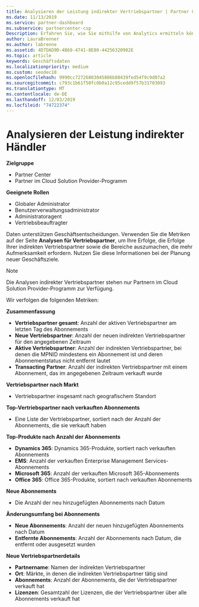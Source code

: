 ```yaml
---
title: Analysieren der Leistung indirekter Vertriebspartner | Partner Center
ms.date: 11/13/2019
ms.service: partner-dashboard
ms.subservice: partnercenter-csp
Description: Erfahren Sie, wie Sie mithilfe von Analytics ermitteln können, wie ihre indirekten Vertriebspartner sind, und zwar sowohl für ihre Erfolge als auch für Bereiche, die möglicherweise mehr Aufmerksamkeit erfordern
author: LauraBrenner
ms.author: labrenne
ms.assetid: 4D7DAD9D-4B69-4741-8E80-44256320982E
ms.topic: article
keywords: Geschäftsdaten
ms.localizationpriority: medium
ms.custom: seodec18
ms.openlocfilehash: 9990cc72726803045806b88439fed54f9c9d07a2
ms.sourcegitcommit: c793c1b61f50fc0b0a12c95cedd9f57b31703093
ms.translationtype: MT
ms.contentlocale: de-DE
ms.lasthandoff: 12/03/2019
ms.locfileid: "74722374"
---
```

# <a name="analyze-indirect-resellers-performance"></a>Analysieren der Leistung indirekter Händler 

**Zielgruppe**

- Partner Center
- Partner im Cloud Solution Provider-Programm

**Geeignete Rollen**

- Globaler Administrator
- Benutzerverwaltungsadministrator
- Administratoragent
- Vertriebsbeauftragter

Daten unterstützen Geschäftsentscheidungen. Verwenden Sie die Metriken auf der Seite **Analysen für Vertriebspartner**, um Ihre Erfolge, die Erfolge Ihrer indirekten Vertriebspartner sowie die Bereiche auszumachen, die mehr Aufmerksamkeit erfordern. Nutzen Sie diese Informationen bei der Planung neuer Geschäftsziele.

> [!NOTE]
> Die Analysen indirekter Vertriebspartner stehen nur Partnern im Cloud Solution Provider-Programm zur Verfügung.

Wir verfolgen die folgenden Metriken:

**Zusammenfassung**  
 - **Vertriebspartner gesamt**: Anzahl der aktiven Vertriebspartner am letzten Tag des Abonnements  
 - **Neue Vertriebspartner**: Anzahl der neuen indirekten Vertriebspartner für den angegebenen Zeitraum  
 - **Aktive Vertriebspartner**: Anzahl der indirekten Vertriebspartner, bei denen die MPNID mindestens ein Abonnement ist und deren Abonnementstatus nicht entfernt lautet  
 - **Transacting Partner**: Anzahl der indirekten Vertriebspartner mit einem Abonnement, das im angegebenen Zeitraum verkauft wurde  

**Vertriebspartner nach Markt**  
 - Vertriebspartner insgesamt nach geografischem Standort  

**Top-Vertriebspartner nach verkauften Abonnements**
 - Eine Liste der Vertriebspartner, sortiert nach der Anzahl der Abonnements, die sie verkauft haben  

**Top-Produkte nach Anzahl der Abonnements**  
 - **Dynamics 365**: Dynamics 365-Produkte, sortiert nach verkauften Abonnements  
 - **EMS**: Anzahl der verkauften Enterprise Management Services-Abonnements  
 - **Microsoft 365**: Anzahl der verkauften Microsoft 365-Abonnements  
 - **Office 365**: Office 365-Produkte, sortiert nach verkauften Abonnements  

**Neue Abonnements**  
 - Die Anzahl der neu hinzugefügten Abonnements nach Datum  

**Änderungsumfang bei Abonnements**  
 - **Neue Abonnements**: Anzahl der neuen hinzugefügten Abonnements nach Datum  
 - **Entfernte Abonnements**: Anzahl der Abonnements nach Datum, die entfernt oder ausgesetzt wurden  

**Neue Vertriebspartnerdetails**  
 - **Partnername**: Namen der indirekten Vertriebspartner  
 - **Ort**: Märkte, in denen die indirekten Vertriebspartner tätig sind  
 - **Abonnements**: Anzahl der Abonnements, die der Vertriebspartner verkauft hat  
 - **Lizenzen**: Gesamtzahl der Lizenzen, die der Vertriebspartner über alle Abonnements verkauft hat  
  
  
